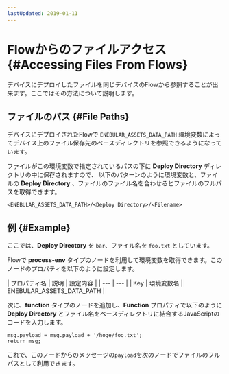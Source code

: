 ```yaml
---
lastUpdated: 2019-01-11
---
```


# Flowからのファイルアクセス {#Accessing Files From Flows}

デバイスにデプロイしたファイルを同じデバイスのFlowから参照することが出来ます。ここではその方法について説明します。

## ファイルのパス {#File Paths}

デバイスにデプロイされたFlowで `ENEBULAR_ASSETS_DATA_PATH` 環境変数によってデバイス上のファイル保存先のベースディレクトリを参照できるようになっています。

ファイルがこの環境変数で指定されているパスの下に **Deploy Directory** ディレクトリの中に保存されますので、
以下のパターンのように環境変数と、ファイルの **Deploy Directory** 、ファイルのファイル名を合わせるとファイルのフルパスを取得できます。

```
<ENEBULAR_ASSETS_DATA_PATH>/<Deploy Directory>/<Filename>
```

## 例 {#Example}

ここでは、**Deploy Directory** を `bar`、ファイル名を `foo.txt` としています。

Flowで **process-env** タイプのノードを利用して環境変数を取得できます。このノードのプロパティを以下のように設定します。

| プロパティ名 | 説明 | 設定内容 |
| --- | --- |
| Key | 環境変数名 | ENEBULAR_ASSETS_DATA_PATH |

次に、**function** タイプのノードを追加し、**Function** プロパティで以下のように **Deploy Directory** とファイル名をベースディレクトリに結合するJavaScriptのコードを入力します。

```
msg.payload = msg.payload + '/hoge/foo.txt';
return msg;
```

これで、このノードからのメッセージの`payload`を次のノードでファイルのフルパスとして利用できます。
